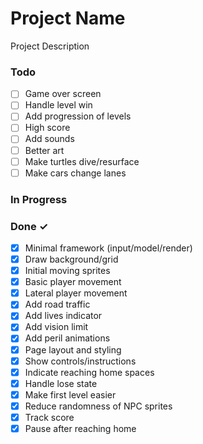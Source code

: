 # Project Name

Project Description

### Todo

- [ ] Game over screen  
- [ ] Handle level win  
- [ ] Add progression of levels  
- [ ] High score
- [ ] Add sounds  
- [ ] Better art  
- [ ] Make turtles dive/resurface  
- [ ] Make cars change lanes  

### In Progress


### Done ✓

- [x] Minimal framework (input/model/render)  
- [x] Draw background/grid  
- [x] Initial moving sprites  
- [x] Basic player movement  
- [x] Lateral player movement  
- [x] Add road traffic  
- [x] Add lives indicator  
- [x] Add vision limit  
- [x] Add peril animations  
- [x] Page layout and styling  
- [x] Show controls/instructions  
- [x] Indicate reaching home spaces
- [x] Handle lose state  
- [x] Make first level easier
- [x] Reduce randomness of NPC sprites
- [x] Track score
- [x] Pause after reaching home